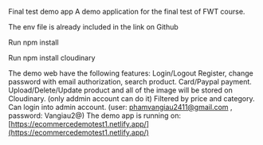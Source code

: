   Final test demo app
A demo application for the final test of FWT course.

The env file is already included in the link on Github

Run npm install

Run npm install cloudinary

The demo web have the following features:
Login/Logout
Register, change password with email authorization, search product.
Card/Paypal payment.
Upload/Delete/Update product and all of the image will be stored on Cloudinary. (only addmin account can do it)
Filtered by price and category.
Can login into admin account. (user: phamvangiau2411@gmail.com  , password: Vangiau2@)
The demo app is running on: [https://ecommercedemotest1.netlify.app/](https://ecommercedemotest1.netlify.app/)
